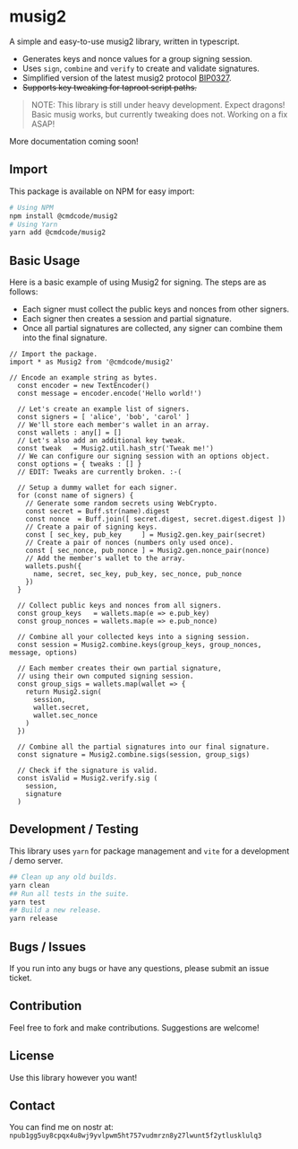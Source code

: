 # musig2

A simple and easy-to-use musig2 library, written in typescript.

- Generates keys and nonce values for a group signing session.
- Uses `sign`, `combine` and `verify` to create and validate signatures.
- Simplified version of the latest musig2 protocol [BIP0327](https://github.com/bitcoin/bips/blob/master/bip-0327.mediawiki).
- ~~Supports key tweaking for taproot script paths.~~

> NOTE: This library is still under heavy development. Expect dragons!  
> Basic musig works, but currently tweaking does not. Working on a fix ASAP!

More documentation coming soon!

## Import

This package is available on NPM for easy import:

```bash
# Using NPM
npm install @cmdcode/musig2
# Using Yarn
yarn add @cmdcode/musig2
```

## Basic Usage

Here is a basic example of using Musig2 for signing. The steps are as follows:

 * Each signer must collect the public keys and nonces from other signers.
 * Each signer then creates a session and partial signature.
 * Once all partial signatures are collected, any signer can combine them into the final signature.

```tsx
// Import the package.
import * as Musig2 from '@cmdcode/musig2'

// Encode an example string as bytes.
  const encoder = new TextEncoder()
  const message = encoder.encode('Hello world!')

  // Let's create an example list of signers.
  const signers = [ 'alice', 'bob', 'carol' ]
  // We'll store each member's wallet in an array.
  const wallets : any[] = []
  // Let's also add an additional key tweak.
  const tweak   = Musig2.util.hash_str('Tweak me!')
  // We can configure our signing session with an options object.
  const options = { tweaks : [] }
  // EDIT: Tweaks are currently broken. :-(

  // Setup a dummy wallet for each signer.
  for (const name of signers) {
    // Generate some random secrets using WebCrypto.
    const secret = Buff.str(name).digest
    const nonce  = Buff.join([ secret.digest, secret.digest.digest ])
    // Create a pair of signing keys.
    const [ sec_key, pub_key     ] = Musig2.gen.key_pair(secret)
    // Create a pair of nonces (numbers only used once).
    const [ sec_nonce, pub_nonce ] = Musig2.gen.nonce_pair(nonce)
    // Add the member's wallet to the array.
    wallets.push({
      name, secret, sec_key, pub_key, sec_nonce, pub_nonce
    })
  }

  // Collect public keys and nonces from all signers.
  const group_keys   = wallets.map(e => e.pub_key)
  const group_nonces = wallets.map(e => e.pub_nonce)

  // Combine all your collected keys into a signing session.
  const session = Musig2.combine.keys(group_keys, group_nonces, message, options)

  // Each member creates their own partial signature,
  // using their own computed signing session.
  const group_sigs = wallets.map(wallet => {
    return Musig2.sign(
      session,
      wallet.secret,
      wallet.sec_nonce
    )
  })

  // Combine all the partial signatures into our final signature.
  const signature = Musig2.combine.sigs(session, group_sigs)

  // Check if the signature is valid.
  const isValid = Musig2.verify.sig (
    session,
    signature
  )
```

## Development / Testing

This library uses `yarn` for package management and `vite` for a development / demo server.

```bash
## Clean up any old builds.
yarn clean
## Run all tests in the suite.
yarn test
## Build a new release.
yarn release
```

## Bugs / Issues

If you run into any bugs or have any questions, please submit an issue ticket.

## Contribution

Feel free to fork and make contributions. Suggestions are welcome!

## License

Use this library however you want!

## Contact

You can find me on nostr at: `npub1gg5uy8cpqx4u8wj9yvlpwm5ht757vudmrzn8y27lwunt5f2ytlusklulq3`
